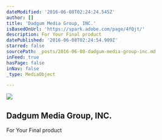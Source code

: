 ```yaml
---
dateModified: '2016-06-08T02:24:24.545Z'
author: []
title: 'Dadgum Media Group, INC.'
isBasedOnUrl: 'https://spark.adobe.com/page/4fQjt/'
description: For Your Final product
datePublished: '2016-06-08T02:24:54.909Z'
starred: false
sourcePath: _posts/2016-06-08-dadgum-media-group-inc.md
inFeed: true
hasPage: false
inNav: false
_type: MediaObject

---
```

<article style=""><img src="https://s3-us-west-2.amazonaws.com/the-grid-img/p/002904b479ebd672b84a1e4642caa19baafc4d8f.jpg" /><h1>Dadgum Media Group, INC.</h1><p>For Your Final product</p></article>